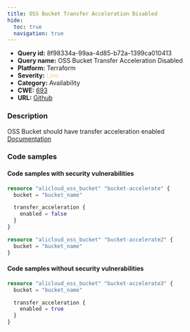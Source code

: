 ```yaml
---
title: OSS Bucket Transfer Acceleration Disabled
hide:
  toc: true
  navigation: true
---
```


<style>
  .highlight .hll {
    background-color: #ff171742;
  }
  .md-content {
    max-width: 1100px;
    margin: 0 auto;
  }
</style>

-   **Query id:** 8f98334a-99aa-4d85-b72a-1399ca010413
-   **Query name:** OSS Bucket Transfer Acceleration Disabled
-   **Platform:** Terraform
-   **Severity:** <span style="color:#edd57e">Low</span>
-   **Category:** Availability
-   **CWE:** <a href="https://cwe.mitre.org/data/definitions/693.html" onclick="newWindowOpenerSafe(event, 'https://cwe.mitre.org/data/definitions/693.html')">693</a>
-   **URL:** [Github](https://github.com/Checkmarx/kics/tree/master/assets/queries/terraform/alicloud/oss_bucket_transfer_acceleration_disabled)

### Description
OSS Bucket should have transfer acceleration enabled<br>
[Documentation](https://registry.terraform.io/providers/aliyun/alicloud/latest/docs/resources/oss_bucket#transfer_acceleration)

### Code samples
#### Code samples with security vulnerabilities
```tf title="Positive test num. 1 - tf file" hl_lines="5"
resource "alicloud_oss_bucket" "bucket-accelerate" {
  bucket = "bucket_name"

  transfer_acceleration {
    enabled = false
  }
}

```
```tf title="Positive test num. 2 - tf file" hl_lines="1"
resource "alicloud_oss_bucket" "bucket-accelerate2" {
  bucket = "bucket_name"
}

```


#### Code samples without security vulnerabilities
```tf title="Negative test num. 1 - tf file"
resource "alicloud_oss_bucket" "bucket-accelerate3" {
  bucket = "bucket_name"

  transfer_acceleration {
    enabled = true
  }
}

```
